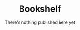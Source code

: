 <script context="module">
    export const prerender = true;
</script>

<script>
  import Header from "$lib/components/SEO/index.svelte"
</script>

<Header
	slug="/"
	title="Bookshelf"
	metadescription="This page includes a list of the books that I've read alongisde my review of them"/>

# Bookshelf

There's nothing published here yet
